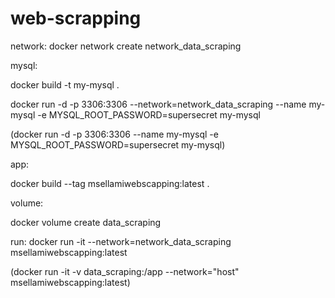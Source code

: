 # web-scrapping


network:
docker network create network_data_scraping

mysql:

docker build -t my-mysql .

docker run -d -p 3306:3306 --network=network_data_scraping --name my-mysql -e MYSQL_ROOT_PASSWORD=supersecret my-mysql

(docker run -d -p 3306:3306 --name my-mysql -e MYSQL_ROOT_PASSWORD=supersecret my-mysql)


app:

docker build --tag  msellamiwebscapping:latest .


volume:

docker volume create data_scraping


run:
docker run -it --network=network_data_scraping msellamiwebscapping:latest

(docker run -it -v data_scraping:/app --network="host" msellamiwebscapping:latest)
